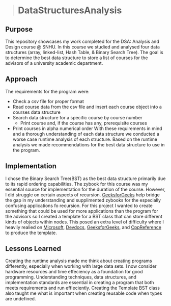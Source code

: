 > # DataStructuresAnalysis

## Purpose
This repository showcases my work completed for the DSA: Analysis and Design course @ SNHU. In this course we studied and analysed four data structures (array, linked-list, Hash Table, & Binary Search Tree). The goal is to determine the best data structure to store a list of courses for the advisors of a university academic department. 

## Approach
The requirements for the program were: 
- Check a csv file for proper format
- Read course data from the csv file and insert each course object into a courses data structure
- Search data structure for a specific course by course number
	- Print course and, if the course has any, prerequisite courses
- Print courses in alpha numerical order
With these requirements in mind and a thorough understanding of each data structure we conducted a worse case runtime analysis of each structure. Based on the runtime analysis we made recommendations for the best data structure to use in the program.

## Implementation
I chose the Binary Search Tree(BST) as the best data structure primarily due to its rapid ordering capabilities. The zybook for this course was my essential source for implementation for the duration of the course. However, I did struggle on certain aspects of recursion. [GeeksforGeeks](https://www.geeksforgeeks.org/binary-search-tree-data-structure/) help bridge the gap in my understanding and supplimented zybooks for the especially confusing applications fo recursion. For this project I wanted to create something that could be used for more applications than the program for the advisors so I created a template for a BST class that can store different kinds of objects within nodes. This posed an extra level of difficulty where I heavily realied on [Microsoft](https://learn.microsoft.com/en-us/cpp/cpp/templates-cpp?view=msvc-170), [Devdocs](https://devdocs.io/cpp/language/class_template), [GeeksforGeeks](https://www.geeksforgeeks.org/cpp/templates-cpp/), and [CppReference](https://en.cppreference.com/w/cpp/language/templates.html) to produce the template. 

## Lessons Learned
Creating the runtime analysis made me think about creating programs differently, especially when working with large data sets. I now consider hardware resources and time effeciency as a foundation for good programming. Understanding techniques, data structures, and implementation standards are essential in creating a program that both meets requirements and run effieciently. 
Creating the Template BST class also taught me what is important when creating reusable code when types are undefined. 
